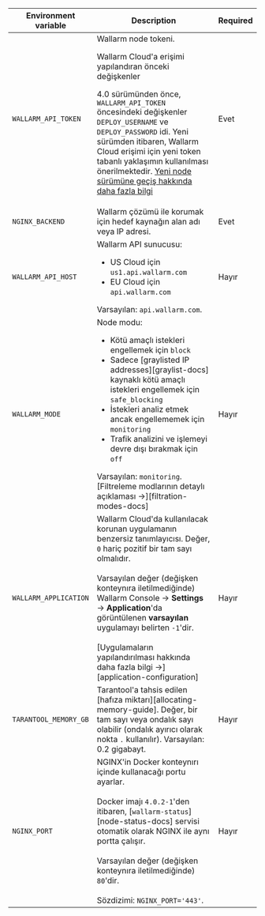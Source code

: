Environment variable | Description | Required
--- | ---- | ----
`WALLARM_API_TOKEN` | Wallarm node tokeni.<br><div class="admonition info"> <p class="admonition-title">Wallarm Cloud'a erişimi yapılandıran önceki değişkenler</p> <p>4.0 sürümünden önce, `WALLARM_API_TOKEN` öncesindeki değişkenler `DEPLOY_USERNAME` ve `DEPLOY_PASSWORD` idi. Yeni sürümden itibaren, Wallarm Cloud erişimi için yeni token tabanlı yaklaşımın kullanılması önerilmektedir. [Yeni node sürümüne geçiş hakkında daha fazla bilgi](/updating-migrating/docker-container/)</p></div> | Evet
`NGINX_BACKEND` | Wallarm çözümü ile korumak için hedef kaynağın alan adı veya IP adresi. | Evet
`WALLARM_API_HOST` | Wallarm API sunucusu:<ul><li>US Cloud için `us1.api.wallarm.com`</li><li>EU Cloud için `api.wallarm.com`</li></ul>Varsayılan: `api.wallarm.com`. | Hayır
`WALLARM_MODE` | Node modu:<ul><li>Kötü amaçlı istekleri engellemek için `block`</li><li>Sadece [graylisted IP addresses][graylist-docs] kaynaklı kötü amaçlı istekleri engellemek için `safe_blocking`</li><li>İstekleri analiz etmek ancak engellememek için `monitoring`</li><li>Trafik analizini ve işlemeyi devre dışı bırakmak için `off`</li></ul>Varsayılan: `monitoring`.<br>[Filtreleme modlarının detaylı açıklaması →][filtration-modes-docs] | Hayır
`WALLARM_APPLICATION` | Wallarm Cloud'da kullanılacak korunan uygulamanın benzersiz tanımlayıcısı. Değer, `0` hariç pozitif bir tam sayı olmalıdır.<br><br>Varsayılan değer (değişken konteynıra iletilmediğinde) Wallarm Console → **Settings** → **Application**'da görüntülenen **varsayılan** uygulamayı belirten `-1`'dir.<br><br>[Uygulamaların yapılandırılması hakkında daha fazla bilgi →][application-configuration] | Hayır
`TARANTOOL_MEMORY_GB` | Tarantool'a tahsis edilen [hafıza miktarı][allocating-memory-guide]. Değer, bir tam sayı veya ondalık sayı olabilir (ondalık ayırıcı olarak nokta <code>.</code> kullanılır). Varsayılan: 0.2 gigabayt. | Hayır
`NGINX_PORT` | NGINX'in Docker konteynırı içinde kullanacağı portu ayarlar.<br><br>Docker imajı `4.0.2-1`'den itibaren, [`wallarm-status`][node-status-docs] servisi otomatik olarak NGINX ile aynı portta çalışır.<br><br>Varsayılan değer (değişken konteynıra iletilmediğinde) `80`'dir.<br><br>Sözdizimi: `NGINX_PORT='443'`. | Hayır